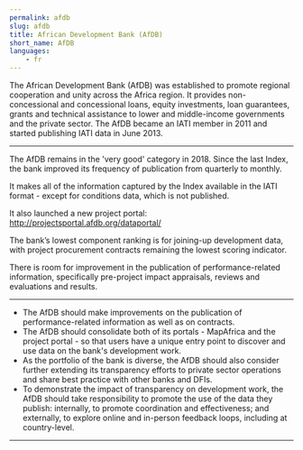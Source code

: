```yaml
---
permalink: afdb
slug: afdb
title: African Development Bank (AfDB)
short_name: AfDB
languages:
    - fr
---
```


The African Development Bank (AfDB) was established to promote regional cooperation and unity across the Africa region. It provides non-concessional and concessional loans, equity investments, loan guarantees, grants and technical assistance to lower and middle-income governments and the private sector. The AfDB became an IATI member in 2011 and started publishing IATI data in June 2013.

---

The AfDB remains in the 'very good' category in 2018. Since the last Index, the bank improved its frequency of publication from quarterly to monthly.

It makes all of the information captured by the Index available in the IATI format - except for conditions data, which is not published.

It also launched a new project portal: http://projectsportal.afdb.org/dataportal/

The bank’s lowest component ranking is for joining-up development data, with project procurement contracts remaining the lowest scoring indicator.

There is room for improvement in the publication of performance-related information, specifically pre-project impact appraisals, reviews and evaluations and results.

---

 * The AfDB should make improvements on the publication of performance-related information as well as on contracts.
 * The AfDB should consolidate both of its portals - MapAfrica and the project portal - so that users have a unique entry point to discover and use data on the bank's development work.
 * As the portfolio of the bank is diverse, the AfDB should also consider further extending its transparency efforts to private sector operations and share best practice with other banks and DFIs. 
 * To demonstrate the impact of transparency on development work, the AfDB should take responsibility to promote the use of the data they publish: internally, to promote coordination and effectiveness; and externally, to explore online and in-person feedback loops, including at country-level.

---
